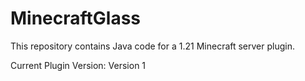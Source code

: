 # MinecraftGlass

This repository contains Java code for a 1.21 Minecraft server plugin.

Current Plugin Version: Version 1